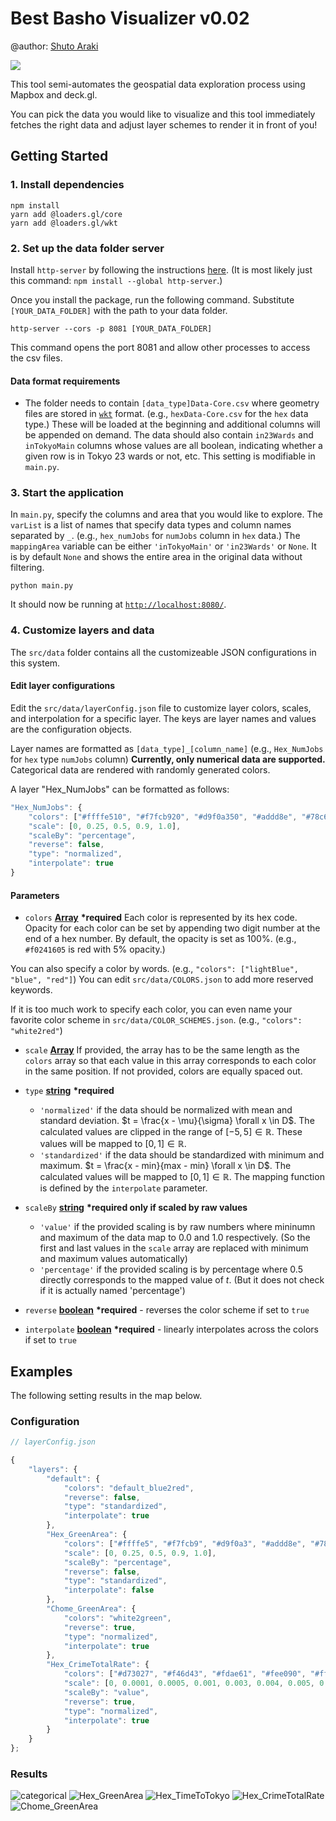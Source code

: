 # Best Basho Visualizer v0.02

@author: [Shuto Araki](https://github.com/ShutoAraki)

![](docs/img/timeToTokyoInterpolated.png)

This tool semi-automates the geospatial data exploration process using Mapbox and deck.gl.

You can pick the data you would like to visualize and this tool immediately fetches the right data and adjust layer schemes to render it in front of you!

## Getting Started
### 1. Install dependencies
```
npm install
yarn add @loaders.gl/core
yarn add @loaders.gl/wkt
```

### 2. Set up the data folder server
Install `http-server` by following the instructions [here](https://www.npmjs.com/package/http-server). (It is most likely just this command: `npm install --global http-server`.)

Once you install the package, run the following command. Substitute `[YOUR_DATA_FOLDER]` with the path to your data folder.
```
http-server --cors -p 8081 [YOUR_DATA_FOLDER]
```
This command opens the port 8081 and allow other processes to access the csv files.

#### Data format requirements

- The folder needs to contain `[data_type]Data-Core.csv` where geometry files are stored in [`wkt`](https://en.wikipedia.org/wiki/Well-known_text_representation_of_geometry) format. (e.g., `hexData-Core.csv` for the `hex` data type.) These will be loaded at the beginning and additional columns will be appended on demand. The data should also contain `in23Wards` and `inTokyoMain` columns whose values are all boolean, indicating whether a given row is in Tokyo 23 wards or not, etc. This setting is modifiable in `main.py`.

### 3. Start the application
In `main.py`, specify the columns and area that you would like to explore. The `varList` is a list of names that specify data types and column names separated by `_`. (e.g., `hex_numJobs` for `numJobs` column in `hex` data.) The `mappingArea` variable can be either `'inTokyoMain'` or `'in23Wards'` or `None`. It is by default `None` and shows the entire area in the original data without filtering.
```
python main.py
```
It should now be running at [`http://localhost:8080/`](http://localhost:8080/).

### 4. Customize layers and data
The `src/data` folder contains all the customizeable JSON configurations in this system.

#### Edit layer configurations
Edit the `src/data/layerConfig.json` file to customize layer colors, scales, and interpolation for a specific layer. The keys are layer names and values are the configuration objects.

Layer names are formatted as `[data_type]_[column_name]` (e.g., `Hex_NumJobs` for `hex` type `numJobs` column) **Currently, only numerical data are supported.** Categorical data are rendered with randomly generated colors.

A layer "Hex_NumJobs" can be formatted as follows:

```js
"Hex_NumJobs": {
    "colors": ["#ffffe510", "#f7fcb920", "#d9f0a350", "#addd8e", "#78c679"],
    "scale": [0, 0.25, 0.5, 0.9, 1.0],
    "scaleBy": "percentage",
    "reverse": false,
    "type": "normalized",
    "interpolate": true
}
```

#### Parameters

- `colors` **[Array][41]** **\*required**
Each color is represented by its hex code. Opacity for each color can be set by appending two digit number at the end of a hex number. By default, the opacity is set as 100%. (e.g., `#f0241605` is red with 5% opacity.)

You can also specify a color by words. (e.g., `"colors": ["lightBlue", "blue", "red"]`) You can edit `src/data/COLORS.json` to add more reserved keywords.

If it is too much work to specify each color, you can even name your favorite color scheme in `src/data/COLOR_SCHEMES.json`. (e.g., `"colors": "white2red"`)

- `scale` **[Array][41]**
If provided, the array has to be the same length as the `colors` array so that each value in this array corresponds to each color in the same position.
If not provided, colors are equally spaced out.

- `type` **[string][42]** **\*required**
    - `'normalized'` if the data should be normalized with mean and standard deviation. $t = \frac{x - \mu}{\sigma} \forall x \in D$. 
    The calculated values are clipped in the range of $[-5, 5] \in \mathbb{R}$. These values will be mapped to $[0, 1] \in \mathbb{R}$.
    - `'standardized'` if the data should be standardized with minimum and maximum. $t = \frac{x - min}{max - min} \forall x \in D$. The calculated values will be mapped to $[0, 1] \in \mathbb{R}$.
    The mapping function is defined by the `interpolate` parameter.

- `scaleBy` **[string][42]** **\*required only if scaled by raw values**
    - `'value'` if the provided scaling is by raw numbers where mininumn and maximum of the data map to 0.0 and 1.0 respectively. (So the first and last values in the `scale` array are replaced with minimum and maximum values automatically)
    - `'percentage'` if the provided scaling is by percentage where 0.5 directly corresponds to the mapped value of $t$. (But it does not check if it is actually named 'percentage')

- `reverse` **[boolean][43]** **\*required** - reverses the color scheme if set to `true`

- `interpolate` **[boolean][43]** **\*required** - linearly interpolates across the colors if set to `true`

## Examples

The following setting results in the map below.

### Configuration
```js
// layerConfig.json

{
    "layers": {
        "default": {
            "colors": "default_blue2red",
            "reverse": false,
            "type": "standardized",
            "interpolate": true
        },
        "Hex_GreenArea": {
            "colors": ["#ffffe5", "#f7fcb9", "#d9f0a3", "#addd8e", "#78c679"],
            "scale": [0, 0.25, 0.5, 0.9, 1.0],
            "scaleBy": "percentage",
            "reverse": false,
            "type": "standardized",
            "interpolate": false
        },
        "Chome_GreenArea": {
            "colors": "white2green",
            "reverse": true,
            "type": "normalized",
            "interpolate": true
        },
        "Hex_CrimeTotalRate": {
            "colors": ["#d73027", "#f46d43", "#fdae61", "#fee090", "#ffffbf", "#e0f3f8", "#abd9e9", "#74add1", "#4575b4"],
            "scale": [0, 0.0001, 0.0005, 0.001, 0.003, 0.004, 0.005, 0.006, 0.008],
            "scaleBy": "value",
            "reverse": true,
            "type": "normalized",
            "interpolate": true
        }
    }
};
```

### Results
![categorical](docs/img/categorical.png)
![Hex_GreenArea](docs/img/greenArea.png)
![Hex_TimeToTokyo](docs/img/timeToTokyo.png)
![Hex_CrimeTotalRate](docs/img/totalCrimeRate.png)
![Chome_GreenArea](docs/img/chomeGreenArea.png)




[40]: https://developer.mozilla.org/docs/Web/JavaScript/Reference/Global_Objects/Object
[41]: https://developer.mozilla.org/docs/Web/JavaScript/Reference/Global_Objects/Array
[42]: https://developer.mozilla.org/docs/Web/JavaScript/Reference/Global_Objects/String
[43]: https://developer.mozilla.org/docs/Web/JavaScript/Reference/Global_Objects/Boolean
[44]: https://developer.mozilla.org/docs/Web/JavaScript/Reference/Global_Objects/Number
[45]: https://developer.mozilla.org/docs/Web/JavaScript/Reference/Statements/function